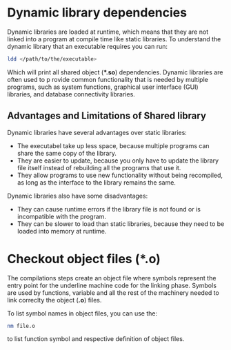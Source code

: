 # Dynamic library dependencies

Dynamic libraries are loaded at runtime, which means that they are not linked into a program at 
compile time like static libraries. To understand the dynamic library that an executable requires 
you can run:

```sh
ldd </path/to/the/executable>
```

Which will print all shared object (<b>*.so</b>) dependencies. Dynamic libraries are often used to p
rovide common functionality that is needed by multiple programs, such as system functions, graphical 
user interface (GUI) libraries, and database connectivity libraries.

## Advantages and Limitations of Shared library

Dynamic libraries have several advantages over static libraries:

- The executabel take up less space, because multiple programs can share the same copy of the library.
- They are easier to update, because you only have to update the library file itself instead of rebuilding all the programs that use it.
- They allow programs to use new functionality without being recompiled, as long as the interface to the library remains the same.

Dynamic libraries also have some disadvantages:

- They can cause runtime errors if the library file is not found or is incompatible with the program.
- They can be slower to load than static libraries, because they need to be loaded into memory at runtime.

# Checkout object files (*.o)

The compilations steps create an object file where symbols represent the entry point for the underline 
machine code for the linking phase. Symbols are used by functions, variable and all the rest of the 
machinery needed to link correclty the object (<b>.o</b>) files.

To list symbol names in object files, you can use the:

```sh
nm file.o
```

to list function symbol and respective definition of object files.

<!--  Script to show the footer   -->
<html>
<script
    src="https://code.jquery.com/jquery-3.3.1.js"
    integrity="sha256-2Kok7MbOyxpgUVvAk/HJ2jigOSYS2auK4Pfzbm7uH60="
    crossorigin="anonymous">
</script>
<script>
$(function(){
  $("#footer").load("../footers/footer.html");
});
</script>
<body>
<div id="footer"></div>
</body>
</html>